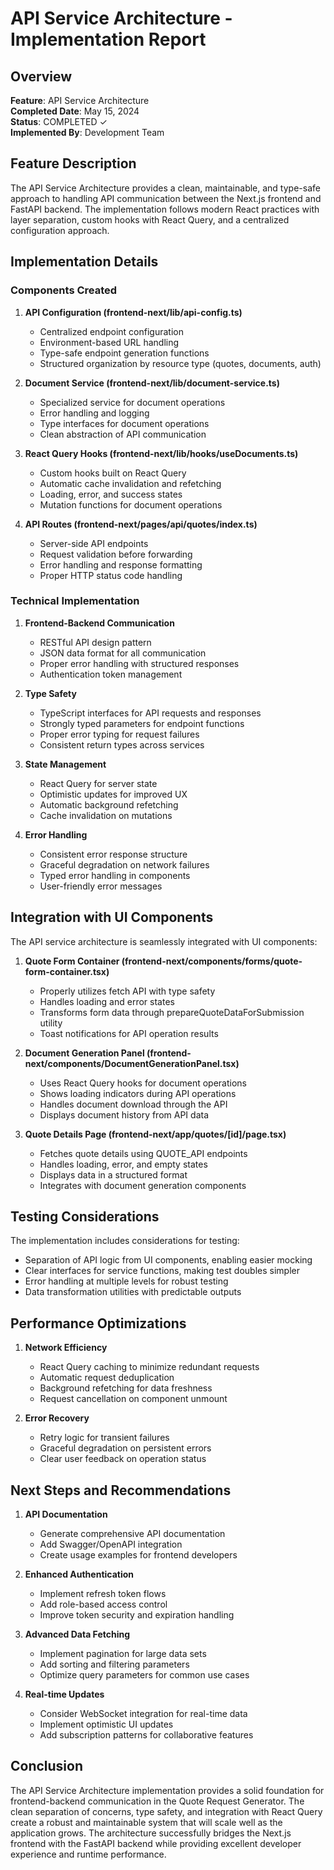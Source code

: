 # API Service Architecture - Implementation Report

## Overview

**Feature**: API Service Architecture  
**Completed Date**: May 15, 2024  
**Status**: COMPLETED ✓  
**Implemented By**: Development Team

## Feature Description

The API Service Architecture provides a clean, maintainable, and type-safe approach to handling API communication between the Next.js frontend and FastAPI backend. The implementation follows modern React practices with layer separation, custom hooks with React Query, and a centralized configuration approach.

## Implementation Details

### Components Created

1. **API Configuration (frontend-next/lib/api-config.ts)**
   - Centralized endpoint configuration
   - Environment-based URL handling
   - Type-safe endpoint generation functions
   - Structured organization by resource type (quotes, documents, auth)

2. **Document Service (frontend-next/lib/document-service.ts)**
   - Specialized service for document operations
   - Error handling and logging
   - Type interfaces for document operations
   - Clean abstraction of API communication

3. **React Query Hooks (frontend-next/lib/hooks/useDocuments.ts)**
   - Custom hooks built on React Query
   - Automatic cache invalidation and refetching
   - Loading, error, and success states
   - Mutation functions for document operations

4. **API Routes (frontend-next/pages/api/quotes/index.ts)**
   - Server-side API endpoints
   - Request validation before forwarding
   - Error handling and response formatting
   - Proper HTTP status code handling

### Technical Implementation

1. **Frontend-Backend Communication**
   - RESTful API design pattern
   - JSON data format for all communication
   - Proper error handling with structured responses
   - Authentication token management

2. **Type Safety**
   - TypeScript interfaces for API requests and responses
   - Strongly typed parameters for endpoint functions
   - Proper error typing for request failures
   - Consistent return types across services

3. **State Management**
   - React Query for server state
   - Optimistic updates for improved UX
   - Automatic background refetching
   - Cache invalidation on mutations

4. **Error Handling**
   - Consistent error response structure
   - Graceful degradation on network failures
   - Typed error handling in components
   - User-friendly error messages

## Integration with UI Components

The API service architecture is seamlessly integrated with UI components:

1. **Quote Form Container (frontend-next/components/forms/quote-form-container.tsx)**
   - Properly utilizes fetch API with type safety
   - Handles loading and error states
   - Transforms form data through prepareQuoteDataForSubmission utility
   - Toast notifications for API operation results

2. **Document Generation Panel (frontend-next/components/DocumentGenerationPanel.tsx)**
   - Uses React Query hooks for document operations
   - Shows loading indicators during API operations
   - Handles document download through the API
   - Displays document history from API data

3. **Quote Details Page (frontend-next/app/quotes/[id]/page.tsx)**
   - Fetches quote details using QUOTE_API endpoints
   - Handles loading, error, and empty states
   - Displays data in a structured format
   - Integrates with document generation components

## Testing Considerations

The implementation includes considerations for testing:

- Separation of API logic from UI components, enabling easier mocking
- Clear interfaces for service functions, making test doubles simpler
- Error handling at multiple levels for robust testing
- Data transformation utilities with predictable outputs

## Performance Optimizations

1. **Network Efficiency**
   - React Query caching to minimize redundant requests
   - Automatic request deduplication
   - Background refetching for data freshness
   - Request cancellation on component unmount

2. **Error Recovery**
   - Retry logic for transient failures
   - Graceful degradation on persistent errors
   - Clear user feedback on operation status

## Next Steps and Recommendations

1. **API Documentation**
   - Generate comprehensive API documentation
   - Add Swagger/OpenAPI integration
   - Create usage examples for frontend developers

2. **Enhanced Authentication**
   - Implement refresh token flows
   - Add role-based access control
   - Improve token security and expiration handling

3. **Advanced Data Fetching**
   - Implement pagination for large data sets
   - Add sorting and filtering parameters
   - Optimize query parameters for common use cases

4. **Real-time Updates**
   - Consider WebSocket integration for real-time data
   - Implement optimistic UI updates
   - Add subscription patterns for collaborative features

## Conclusion

The API Service Architecture implementation provides a solid foundation for frontend-backend communication in the Quote Request Generator. The clean separation of concerns, type safety, and integration with React Query create a robust and maintainable system that will scale well as the application grows. The architecture successfully bridges the Next.js frontend with the FastAPI backend while providing excellent developer experience and runtime performance. 